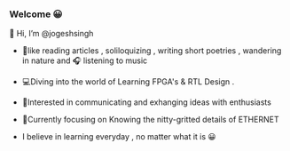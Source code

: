 ### Welcome 😀

👋 Hi, I’m @jogeshsingh

-  📗like reading articles , soliloquizing , writing short poetries , wandering in nature and 🎧 listening to music  
-  💻Diving into the world of Learning FPGA's & RTL Design .
-  🧠Interested in communicating and exhanging ideas with enthusiasts
-  👀Currently focusing on Knowing the nitty-gritted details of ETHERNET

-  I believe in learning everyday , no matter what it is 😀

  
